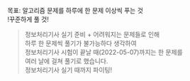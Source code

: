목표: 알고리즘 문제를 하루에 한 문제 이상씩 푸는 것  
!꾸준하게 풀 것!

> 정보처리기사 실기 준비 + 어려워지는 문제들로 인해    
> 하루 한 문제씩 풀기가 불가능하다 생각하여    
> 정보처리기사 시험이 끝날 때(2022-05-07)까지는 한 문제를    
> 여러 날에 걸쳐 풀기로 했습니다.    
> 정보처리기사 실기 때까지 파이팅!    
